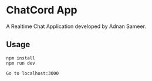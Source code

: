 # ChatCord App
A Realtime Chat Application developed by Adnan Sameer.
## Usage
```
npm install
npm run dev

Go to localhost:3000
```
